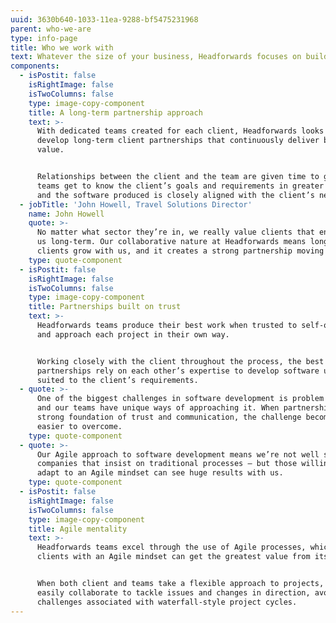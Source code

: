 ```yaml
---
uuid: 3630b640-1033-11ea-9288-bf5475231968
parent: who-we-are
type: info-page
title: Who we work with
text: Whatever the size of your business, Headforwards focuses on building long-term partnerships with clients willing to take an Agile approach to development.
components:
  - isPostit: false
    isRightImage: false
    isTwoColumns: false
    type: image-copy-component
    title: A long-term partnership approach
    text: >-
      With dedicated teams created for each client, Headforwards looks to
      develop long-term client partnerships that continuously deliver business
      value. 


      Relationships between the client and the team are given time to grow,
      teams get to know the client’s goals and requirements in greater detail,
      and the software produced is closely aligned with the client’s needs.
  - jobTitle: 'John Howell, Travel Solutions Director'
    name: John Howell
    quote: >-
      No matter what sector they’re in, we really value clients that engage with
      us long-term. Our collaborative nature at Headforwards means long-term
      clients grow with us, and it creates a strong partnership moving forward.
    type: quote-component
  - isPostit: false
    isRightImage: false
    isTwoColumns: false
    type: image-copy-component
    title: Partnerships built on trust
    text: >-
      Headforwards teams produce their best work when trusted to self-organise
      and approach each project in their own way.


      Working closely with the client throughout the process, the best
      partnerships rely on each other’s expertise to develop software uniquely
      suited to the client’s requirements.
  - quote: >-
      One of the biggest challenges in software development is problem solving,
      and our teams have unique ways of approaching it. When partnerships have a
      strong foundation of trust and communication, the challenge becomes much
      easier to overcome.
    type: quote-component
  - quote: >-
      Our Agile approach to software development means we’re not well suited to
      companies that insist on traditional processes – but those willing to
      adapt to an Agile mindset can see huge results with us.
    type: quote-component
  - isPostit: false
    isRightImage: false
    isTwoColumns: false
    type: image-copy-component
    title: Agile mentality
    text: >-
      Headforwards teams excel through the use of Agile processes, which means
      clients with an Agile mindset can get the greatest value from its teams. 


      When both client and teams take a flexible approach to projects, they can
      easily collaborate to tackle issues and changes in direction, avoiding the
      challenges associated with waterfall-style project cycles.
---
```


